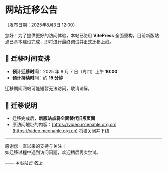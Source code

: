 # 网站迁移公告

（发布日期：2025年8月3日 12:00）

您好！为了提供更好的访问体验，本站已使用 **VitePress** 全面重构，目前新版站点已基本建设完成，即将进行最终调试并正式迁移上线。

## 📅 迁移时间安排
- **预计迁移时间**：2025 年 8 月 7 日（周四）上午 **10:00**
- **预计持续时间**：约 **15 分钟**

迁移期间网站可能短暂无法访问，敬请谅解。

## 🔄 迁移说明
- 迁移完成后，**新版站点将全面替代旧版页面**
- 原访问地址的内容：[https://video.mcenahle.org.cn](https://video.mcenahle.org.cn) 将被关闭并下线

---

感谢您一直以来的支持与关注！  
如迁移过程中遇到访问问题，欢迎稍后再次尝试。

_—— 本站站长 敬上_

